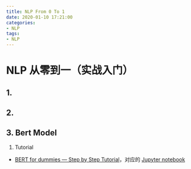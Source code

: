 ```yaml
---
title: NLP From 0 To 1
date: 2020-01-10 17:21:00
categories:
- NLP
tags:
- NLP
---
```


# NLP 从零到一（实战入门）

## 1.

## 2. 

## 3. Bert Model

1. Tutorial 

- [BERT for dummies — Step by Step Tutorial](https://towardsdatascience.com/bert-for-dummies-step-by-step-tutorial-fb90890ffe03)，对应的 [Jupyter notebook](https://colab.research.google.com/drive/1ywsvwO6thOVOrfagjjfuxEf6xVRxbUNO)